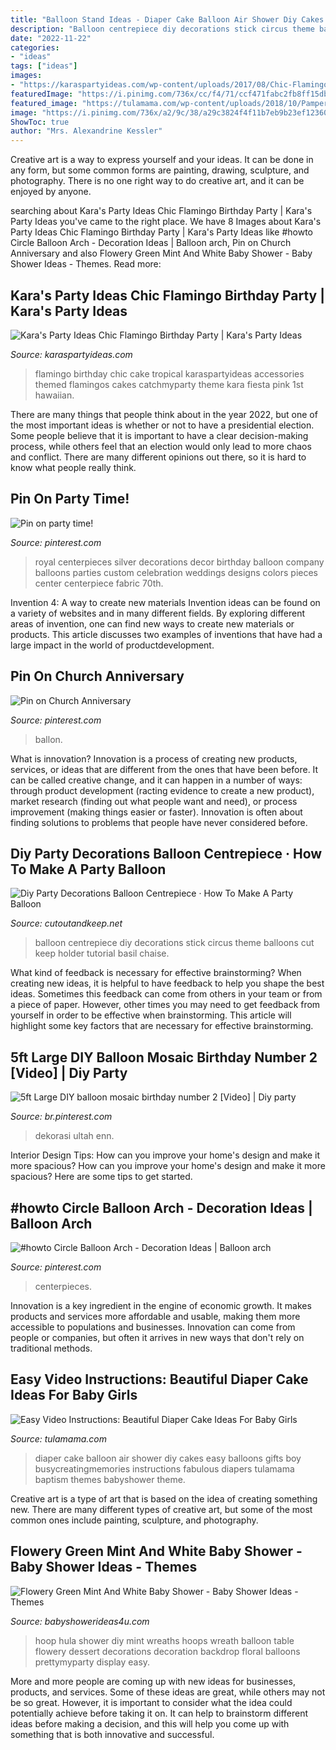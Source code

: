 ```yaml
---
title: "Balloon Stand Ideas - Diaper Cake Balloon Air Shower Diy Cakes Easy Balloons Gifts Boy Busycreatingmemories Instructions Fabulous Diapers Tulamama Baptism Themes Babyshower Theme"
description: "Balloon centrepiece diy decorations stick circus theme balloons cut keep holder tutorial basil chaise"
date: "2022-11-22"
categories:
- "ideas"
tags: ["ideas"]
images:
- "https://karaspartyideas.com/wp-content/uploads/2017/08/Chic-Flamingo-Birthday-Party-via-Karas-Party-Ideas-KarasPartyIdeas.com12.jpg"
featuredImage: "https://i.pinimg.com/736x/cc/f4/71/ccf471fabc2fb8ff15db470c91387401--royal-blue-centerpieces-royal-blue-wedding-decorations.jpg"
featured_image: "https://tulamama.com/wp-content/uploads/2018/10/Pampers-Hot-air-Balloon-Diaper-Cake-FInal-33-of-43.jpg"
image: "https://i.pinimg.com/736x/a2/9c/38/a29c3824f4f11b7eb9b23ef12360c0d6.jpg"
ShowToc: true
author: "Mrs. Alexandrine Kessler"
---
```



Creative art is a way to express yourself and your ideas. It can be done in any form, but some common forms are painting, drawing, sculpture, and photography. There is no one right way to do creative art, and it can be enjoyed by anyone.

	

		
searching about Kara&#039;s Party Ideas Chic Flamingo Birthday Party | Kara&#039;s Party Ideas you've came to the right place. We have 8 Images about Kara&#039;s Party Ideas Chic Flamingo Birthday Party | Kara&#039;s Party Ideas like #howto Circle Balloon Arch - Decoration Ideas | Balloon arch, Pin on Church Anniversary and also Flowery Green Mint And White Baby Shower - Baby Shower Ideas - Themes. Read more:
		
    
## Kara&#039;s Party Ideas Chic Flamingo Birthday Party | Kara&#039;s Party Ideas

<img loading=lazy src="https://karaspartyideas.com/wp-content/uploads/2017/08/Chic-Flamingo-Birthday-Party-via-Karas-Party-Ideas-KarasPartyIdeas.com12.jpg" onerror="this.onerror=null;this.src='https://tse3.mm.bing.net/th?id=OIP.61YjYtCXVTVH7aXISBRpyAHaLH&amp;pid=15.1';" alt="Kara&#039;s Party Ideas Chic Flamingo Birthday Party | Kara&#039;s Party Ideas">

_Source: karaspartyideas.com_

>flamingo birthday chic cake tropical karaspartyideas accessories themed flamingos cakes catchmyparty theme kara fiesta pink 1st hawaiian. 

	

There are many things that people think about in the year 2022, but one of the most important ideas is whether or not to have a presidential election. Some people believe that it is important to have a clear decision-making process, while others feel that an election would only lead to more chaos and conflict. There are many different opinions out there, so it is hard to know what people really think.

    
## Pin On Party Time!

<img loading=lazy src="https://i.pinimg.com/736x/cc/f4/71/ccf471fabc2fb8ff15db470c91387401--royal-blue-centerpieces-royal-blue-wedding-decorations.jpg" onerror="this.onerror=null;this.src='https://tse3.mm.bing.net/th?id=OIP.VQ6LCE8puRHfMRaM0qZP1gHaMC&amp;pid=15.1';" alt="Pin on party time!">

_Source: pinterest.com_

>royal centerpieces silver decorations decor birthday balloon company balloons parties custom celebration weddings designs colors pieces center centerpiece fabric 70th. 

	

Invention 4: A way to create new materials
Invention ideas can be found on a variety of websites and in many different fields. By exploring different areas of invention, one can find new ways to create new materials or products. This article discusses two examples of inventions that have had a large impact in the world of productdevelopment.

    
## Pin On Church Anniversary

<img loading=lazy src="https://i.pinimg.com/736x/14/7f/69/147f69c160a2e218a0df70fb4c0f9b29.jpg" onerror="this.onerror=null;this.src='https://tse2.mm.bing.net/th?id=OIP.Fv3vbuefv8xKU0pU4Kx4JAHaJ3&amp;pid=15.1';" alt="Pin on Church Anniversary">

_Source: pinterest.com_

>ballon. 

	

What is innovation?
Innovation is a process of creating new products, services, or ideas that are different from the ones that have been before. It can be called creative change, and it can happen in a number of ways: through product development (racting evidence to create a new product), market research (finding out what people want and need), or process improvement (making things easier or faster). Innovation is often about finding solutions to problems that people have never considered before.

    
## Diy Party Decorations Balloon Centrepiece · How To Make A Party Balloon

<img loading=lazy src="http://images.coplusk.net/project_images/160253/image/balloon_centrepiece.jpg" onerror="this.onerror=null;this.src='https://tse3.mm.bing.net/th?id=OIP.LT3XGahpu6L0u79GBVP-jAHaLG&amp;pid=15.1';" alt="Diy Party Decorations Balloon Centrepiece · How To Make A Party Balloon">

_Source: cutoutandkeep.net_

>balloon centrepiece diy decorations stick circus theme balloons cut keep holder tutorial basil chaise. 

	

What kind of feedback is necessary for effective brainstorming?
When creating new ideas, it is helpful to have feedback to help you shape the best ideas. Sometimes this feedback can come from others in your team or from a piece of paper. However, other times you may need to get feedback from yourself in order to be effective when brainstorming. This article will highlight some key factors that are necessary for effective brainstorming.

    
## 5ft Large DIY Balloon Mosaic Birthday Number 2 [Video] | Diy Party

<img loading=lazy src="https://i.pinimg.com/736x/a2/9c/38/a29c3824f4f11b7eb9b23ef12360c0d6.jpg" onerror="this.onerror=null;this.src='https://tse2.mm.bing.net/th?id=OIP.VEsNaSL2FLLS10ykQBqg7QHaEK&amp;pid=15.1';" alt="5ft Large DIY balloon mosaic birthday number 2 [Video] | Diy party">

_Source: br.pinterest.com_

>dekorasi ultah enn. 

	

Interior Design Tips: How can you improve your home's design and make it more spacious?
How can you improve your home's design and make it more spacious? Here are some tips to get started.

    
## #howto Circle Balloon Arch - Decoration Ideas | Balloon Arch

<img loading=lazy src="https://i.pinimg.com/736x/4a/33/14/4a3314caa8dac6e81677159150086447.jpg" onerror="this.onerror=null;this.src='https://tse1.mm.bing.net/th?id=OIP.cDua8XrjSj_2Ep9KIrUEaAHaEK&amp;pid=15.1';" alt="#howto Circle Balloon Arch - Decoration Ideas | Balloon arch">

_Source: pinterest.com_

>centerpieces. 

	

Innovation is a key ingredient in the engine of economic growth. It makes products and services more affordable and usable, making them more accessible to populations and businesses. Innovation can come from people or companies, but often it arrives in new ways that don't rely on traditional methods.

    
## Easy Video Instructions: Beautiful Diaper Cake Ideas For Baby Girls

<img loading=lazy src="https://tulamama.com/wp-content/uploads/2018/10/Pampers-Hot-air-Balloon-Diaper-Cake-FInal-33-of-43.jpg" onerror="this.onerror=null;this.src='https://tse4.mm.bing.net/th?id=OIP.nFlvR7s1uoI3wQrufSTGGwHaLH&amp;pid=15.1';" alt="Easy Video Instructions: Beautiful Diaper Cake Ideas For Baby Girls">

_Source: tulamama.com_

>diaper cake balloon air shower diy cakes easy balloons gifts boy busycreatingmemories instructions fabulous diapers tulamama baptism themes babyshower theme. 

	

Creative art is a type of art that is based on the idea of creating something new. There are many different types of creative art, but some of the most common ones include painting, sculpture, and photography.

    
## Flowery Green Mint And White Baby Shower - Baby Shower Ideas - Themes

<img loading=lazy src="http://www.babyshowerideas4u.com/wp-content/uploads/2016/12/Flowery-Green-Mint-And-White-Baby-Shower-Dessert-Display-600x403.jpg" onerror="this.onerror=null;this.src='https://tse3.mm.bing.net/th?id=OIP.InN8Re9U-NHOJby7qaGvUwHaE-&amp;pid=15.1';" alt="Flowery Green Mint And White Baby Shower - Baby Shower Ideas - Themes">

_Source: babyshowerideas4u.com_

>hoop hula shower diy mint wreaths hoops wreath balloon table flowery dessert decorations decoration backdrop floral balloons prettymyparty display easy. 

	

More and more people are coming up with new ideas for businesses, products, and services. Some of these ideas are great, while others may not be so great. However, it is important to consider what the idea could potentially achieve before taking it on. It can help to brainstorm different ideas before making a decision, and this will help you come up with something that is both innovative and successful.

